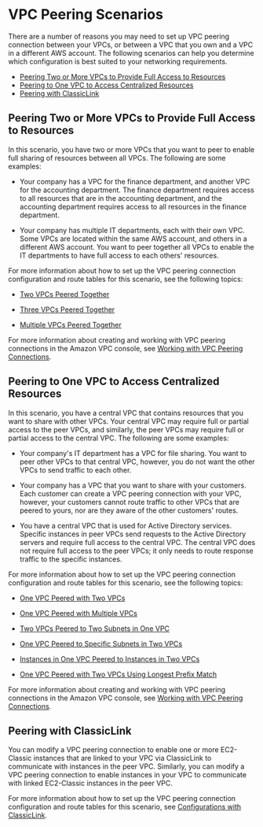 # VPC Peering Scenarios<a name="peering-scenarios"></a>

There are a number of reasons you may need to set up VPC peering connection between your VPCs, or between a VPC that you own and a VPC in a different AWS account\. The following scenarios can help you determine which configuration is best suited to your networking requirements\.


+ [Peering Two or More VPCs to Provide Full Access to Resources](#peering-scenarios-full)
+ [Peering to One VPC to Access Centralized Resources](#peering-scenarios-partial)
+ [Peering with ClassicLink](#peering-scenarios-classiclink)

## Peering Two or More VPCs to Provide Full Access to Resources<a name="peering-scenarios-full"></a>

In this scenario, you have two or more VPCs that you want to peer to enable full sharing of resources between all VPCs\. The following are some examples:

+ Your company has a VPC for the finance department, and another VPC for the accounting department\. The finance department requires access to all resources that are in the accounting department, and the accounting department requires access to all resources in the finance department\. 

+ Your company has multiple IT departments, each with their own VPC\. Some VPCs are located within the same AWS account, and others in a different AWS account\. You want to peer together all VPCs to enable the IT departments to have full access to each others' resources\.

For more information about how to set up the VPC peering connection configuration and route tables for this scenario, see the following topics:

+ [Two VPCs Peered Together](peering-configurations-full-access.md#two-vpcs-full-access)

+ [Three VPCs Peered Together](peering-configurations-full-access.md#three-vpcs-full-access)

+ [Multiple VPCs Peered Together](peering-configurations-full-access.md#many-vpcs-full-access)

For more information about creating and working with VPC peering connections in the Amazon VPC console, see [Working with VPC Peering Connections](working-with-vpc-peering.md)\.

## Peering to One VPC to Access Centralized Resources<a name="peering-scenarios-partial"></a>

In this scenario, you have a central VPC that contains resources that you want to share with other VPCs\. Your central VPC may require full or partial access to the peer VPCs, and similarly, the peer VPCs may require full or partial access to the central VPC\. The following are some examples:

+ Your company's IT department has a VPC for file sharing\. You want to peer other VPCs to that central VPC, however, you do not want the other VPCs to send traffic to each other\. 

+ Your company has a VPC that you want to share with your customers\. Each customer can create a VPC peering connection with your VPC, however, your customers cannot route traffic to other VPCs that are peered to yours, nor are they aware of the other customers' routes\. 

+ You have a central VPC that is used for Active Directory services\. Specific instances in peer VPCs send requests to the Active Directory servers and require full access to the central VPC\. The central VPC does not require full access to the peer VPCs; it only needs to route response traffic to the specific instances\. 

For more information about how to set up the VPC peering connection configuration and route tables for this scenario, see the following topics:

+ [One VPC Peered with Two VPCs](peering-configurations-full-access.md#one-to-two-vpcs-full-access)

+ [One VPC Peered with Multiple VPCs](peering-configurations-full-access.md#one-to-many-vpcs-full-access)

+ [Two VPCs Peered to Two Subnets in One VPC](peering-configurations-partial-access.md#one-to-two-vpcs-simple-hub)

+ [One VPC Peered to Specific Subnets in Two VPCs](peering-configurations-partial-access.md#one-to-two-vpcs-specific-subnets)

+ [Instances in One VPC Peered to Instances in Two VPCs](peering-configurations-partial-access.md#one-to-two-vpcs-instances)

+ [One VPC Peered with Two VPCs Using Longest Prefix Match](peering-configurations-partial-access.md#one-to-two-vpcs-lpm)

For more information about creating and working with VPC peering connections in the Amazon VPC console, see [Working with VPC Peering Connections](working-with-vpc-peering.md)\.

## Peering with ClassicLink<a name="peering-scenarios-classiclink"></a>

You can modify a VPC peering connection to enable one or more EC2\-Classic instances that are linked to your VPC via ClassicLink to communicate with instances in the peer VPC\. Similarly, you can modify a VPC peering connection to enable instances in your VPC to communicate with linked EC2\-Classic instances in the peer VPC\.

For more information about how to set up the VPC peering connection configuration and route tables for this scenario, see [Configurations with ClassicLink](peering-configurations-classiclink.md)\.
